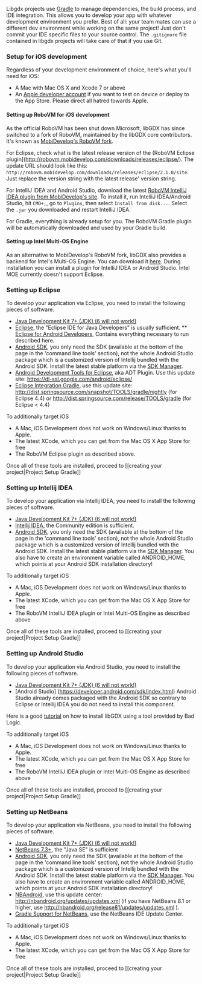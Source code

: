 Libgdx projects use [Gradle](http://www.gradle.org/) to manage dependencies, the build process, and IDE integration. This allows you to develop your app with whatever development environment you prefer. Best of all: your team mates can use a different dev environment while working on the same project! Just don't commit your IDE specific files to your source control. The `.gitignore` file contained in libgdx projects will take care of that if you use Git.

### Setup for iOS development
Regardless of your development environment of choice, here's what you'll need for iOS:

  * A Mac with Mac OS X and Xcode 7 or above
  * An [Apple developer account](https://developer.apple.com/membercenter/index.action) if you want to test on device or deploy to the App Store. Please direct all hatred towards Apple.

#### Setting up RoboVM for iOS development
As the official RoboVM has been shut down Microsoft, libGDX has since switched to a fork of RoboVM, maintained by the libGDX core contributors. It's known as [MobiDevelop's RoboVM fork](http://robovm.mobidevelop.com).

For Eclipse, check what is the latest release version of the (RoboVM Eclipse plugin](http://robovm.mobidevelop.com/downloads/releases/eclipse/). The update URL should look like this: `http://robovm.mobidevelop.com/downloads/releases/eclipse/2.1.0/site`. Just replace the version string with the latest release' version string.

For IntelliJ IDEA and Android Studio, download the latest [RoboVM IntelliJ IDEA plugin from MobiDevelop's site](http://robovm.mobidevelop.com/downloads/releases/idea/). To install it, run IntelliJ IDEA/Android Studio, hit `CMD+;`, go to `Plugins`, then select `Install from disk...`. Select the `.jar` you downloaded and restart IntelliJ IDEA.

For Gradle, everything is already setup for you. The RoboVM Gradle plugin will be automatically downloaded and used by your Gradle build.

#### Setting up Intel Multi-OS Engine
As an alternative to MobiDevelop's RoboVM fork, libGDX also provides a backend for Intel's Multi-OS Engine. You can download it [here](https://registrationcenter.intel.com/en/forms/?productid=2586). During installation you can install a plugin for IntelliJ IDEA or Android Studio. Intel MOE currently doesn't support Eclipse.

### Setting up Eclipse 
To develop your application via Eclipse, you need to install the following pieces of software.

  * [Java Development Kit 7+ (JDK) (6 will not work!)](http://www.oracle.com/technetwork/java/javase/downloads/index.html)
  * [Eclipse](http://www.eclipse.org/downloads/), the "Eclipse IDE for Java Developers" is usually sufficient.
  ** [Eclipse for Android Developers](http://www.eclipse.org/downloads/packages/eclipse-android-developers-includes-incubating-components/neonr), Contains everything necessary to run described here.
  * [Android SDK](http://developer.android.com/sdk/index.html), you only need the SDK (available at the bottom of the page in the 'command line tools' section), not the whole Android Studio package which is a customized version of Intellij bundled with the Android SDK. Install the latest stable platform via the [SDK Manager](http://developer.android.com/tools/help/sdk-manager.html).
  * [Android Development Tools for Eclipse](http://developer.android.com/tools/sdk/eclipse-adt.html), aka ADT Plugin. Use this update site: https://dl-ssl.google.com/android/eclipse/
  * [Eclipse Integration Gradle](https://github.com/spring-projects/eclipse-integration-gradle/), use this update site: http://dist.springsource.com/snapshot/TOOLS/gradle/nightly (for Eclipse 4.4) or http://dist.springsource.com/release/TOOLS/gradle (for Eclipse < 4.4)

To additionally target iOS

  * A Mac, iOS Development does not work on Windows/Linux thanks to Apple.
  * The latest XCode, which you can get from the Mac OS X App Store for free
  * The RoboVM Eclipse plugin as described above.


Once all of these tools are installed, proceed to [[creating your project|Project Setup Gradle]]

### Setting up Intellij IDEA
To develop your application via Intellij IDEA, you need to install the following pieces of software.

  * [Java Development Kit 7+ (JDK) (6 will not work!)](http://www.oracle.com/technetwork/java/javase/downloads/index.html)
  * [Intellij IDEA](http://www.jetbrains.com/idea/download/), the Community edition is sufficient.
  * [Android SDK](http://developer.android.com/sdk/index.html), you only need the SDK (available at the bottom of the page in the 'command line tools' section), not the whole Android Studio package which is a customized version of Intellij bundled with the Android SDK. Install the latest stable platform via the [SDK Manager](http://developer.android.com/tools/help/sdk-manager.html). You also have to create an environment variable called ANDROID_HOME, which points at your Android SDK installation directory!

To additionally target iOS

  * A Mac, iOS Development does not work on Windows/Linux thanks to Apple.
  * The latest XCode, which you can get from the Mac OS X App Store for free
  * The RoboVM IntelliJ IDEA plugin or Intel Multi-OS Engine as described above

Once all of these tools are installed, proceed to [[creating your project|Project Setup Gradle]]

### Setting up Android Studio
To develop your application via Android Studio, you need to install the following pieces of software.

  * [Java Development Kit 7+ (JDK) (6 will not work!)](http://www.oracle.com/technetwork/java/javase/downloads/index.html)
  * [Android Studio] (https://developer.android.com/sdk/index.html) Android Studio already comes packaged with the Android SDK so contrary to Eclipse or Intellij IDEA you do not need to install this component.

Here is a good [tutorial](http://www.todroid.com/android-gdx-game-creation-part-i-setting-up-up-android-studio-for-creating-games/) on how to install libGDX using a tool provided by Bad Logic.


To additionally target iOS

  * A Mac, iOS Development does not work on Windows/Linux thanks to Apple.
  * The latest XCode, which you can get from the Mac OS X App Store for free
  * The RoboVM IntelliJ IDEA plugin or Intel Multi-OS Engine as described above

Once all of these tools are installed, proceed to [[creating your project|Project Setup Gradle]]


### Setting up NetBeans
To develop your application via NetBeans, you need to install the following pieces of software.

  * [Java Development Kit 7+ (JDK) (6 will not work!)](http://www.oracle.com/technetwork/java/javase/downloads/index.html)
  * [NetBeans 7.3+](https://netbeans.org/downloads/), the "Java SE" is sufficient
  * [Android SDK](http://developer.android.com/sdk/index.html), you only need the SDK (available at the bottom of the page in the 'command line tools' section), not the whole Android Studio package which is a customized version of Intellij bundled with the Android SDK. Install the latest stable platform via the [SDK Manager](http://developer.android.com/tools/help/sdk-manager.html). You also have to create an environment variable called ANDROID_HOME, which points at your Android SDK installation directory!
  * [NBAndroid](http://www.nbandroid.org), use this update center: http://nbandroid.org/updates/updates.xml (if you have NetBeans 8.1 or higher, use http://nbandroid.org/release81/updates/updates.xml ).
  * [Gradle Support for NetBeans](https://github.com/kelemen/netbeans-gradle-project), use the NetBeans IDE Update Center.

To additionally target iOS

  * A Mac, iOS Development does not work on Windows/Linux thanks to Apple.
  * The latest XCode, which you can get from the Mac OS X App Store for free

Once all of these tools are installed, proceed to [[creating your project|Project Setup Gradle]]